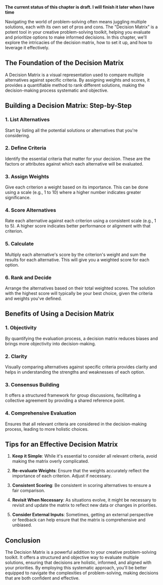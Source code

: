 **The current status of this chapter is draft. I will finish it later when I have time**

Navigating the world of problem-solving often means juggling multiple solutions, each with its own set of pros and cons. The "Decision Matrix" is a potent tool in your creative problem-solving toolkit, helping you evaluate and prioritize options to make informed decisions. In this chapter, we'll explore the intricacies of the decision matrix, how to set it up, and how to leverage it effectively.

The Foundation of the Decision Matrix
-------------------------------------

A Decision Matrix is a visual representation used to compare multiple alternatives against specific criteria. By assigning weights and scores, it provides a quantifiable method to rank different solutions, making the decision-making process systematic and objective.

Building a Decision Matrix: Step-by-Step
----------------------------------------

### 1. List Alternatives

Start by listing all the potential solutions or alternatives that you're considering.

### 2. Define Criteria

Identify the essential criteria that matter for your decision. These are the factors or attributes against which each alternative will be evaluated.

### 3. Assign Weights

Give each criterion a weight based on its importance. This can be done using a scale (e.g., 1 to 10) where a higher number indicates greater significance.

### 4. Score Alternatives

Rate each alternative against each criterion using a consistent scale (e.g., 1 to 5). A higher score indicates better performance or alignment with that criterion.

### 5. Calculate

Multiply each alternative's score by the criterion's weight and sum the results for each alternative. This will give you a weighted score for each option.

### 6. Rank and Decide

Arrange the alternatives based on their total weighted scores. The solution with the highest score will typically be your best choice, given the criteria and weights you've defined.

Benefits of Using a Decision Matrix
-----------------------------------

### 1. Objectivity

By quantifying the evaluation process, a decision matrix reduces biases and brings more objectivity into decision-making.

### 2. Clarity

Visually comparing alternatives against specific criteria provides clarity and helps in understanding the strengths and weaknesses of each option.

### 3. Consensus Building

It offers a structured framework for group discussions, facilitating a collective agreement by providing a shared reference point.

### 4. Comprehensive Evaluation

Ensures that all relevant criteria are considered in the decision-making process, leading to more holistic choices.

Tips for an Effective Decision Matrix
-------------------------------------

1. **Keep it Simple**: While it's essential to consider all relevant criteria, avoid making the matrix overly complicated.

2. **Re-evaluate Weights**: Ensure that the weights accurately reflect the importance of each criterion. Adjust if necessary.

3. **Consistent Scoring**: Be consistent in scoring alternatives to ensure a fair comparison.

4. **Revisit When Necessary**: As situations evolve, it might be necessary to revisit and update the matrix to reflect new data or changes in priorities.

5. **Consider External Inputs**: Sometimes, getting an external perspective or feedback can help ensure that the matrix is comprehensive and unbiased.

Conclusion
----------

The Decision Matrix is a powerful addition to your creative problem-solving toolkit. It offers a structured and objective way to evaluate multiple solutions, ensuring that decisions are holistic, informed, and aligned with your priorities. By employing this systematic approach, you'll be better equipped to navigate the complexities of problem-solving, making decisions that are both confident and effective.
